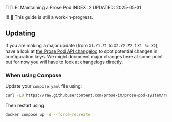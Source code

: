 TITLE: Maintaining a Prose Pod
INDEX: 2
UPDATED: 2025-05-31

!!! 🚧 This guide is still a work-in-progress.

## Updating

If you are making a major update (from `X1.Y1.Z1` to `X2.Y2.Z2` if `X1 != X2`), have a look at [the Prose Pod API changelog](https://github.com/prose-im/prose-pod-api/blob/master/CHANGELOG.md) to spot potential changes in configuration keys. We might document major changes here at some point but for now you will have to look at changelogs directly.

### When using Compose

Update your `compose.yaml` file using:

```bash
curl -LO https://raw.githubusercontent.com/prose-im/prose-pod-system/refs/tags/${PROSE_VERSION:?}/compose.yaml
```

Then restart using:

```bash
docker compose up -d --force-recreate
```
